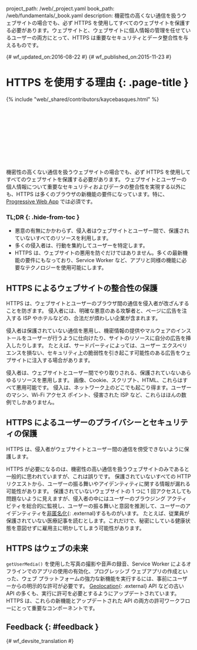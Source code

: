 project_path: /web/_project.yaml book_path: /web/fundamentals/_book.yaml description: 機密性の高くない通信を扱うウェブサイトの場合でも、必ず HTTPS を使用してすべてのウェブサイトを保護する必要があります。ウェブサイトと、ウェブサイトに個人情報の管理を任せているユーザーの両方にとって、HTTPS は重要なセキュリティとデータ整合性を与えるものです。

{# wf_updated_on:2016-08-22 #} {# wf_published_on:2015-11-23 #}

# HTTPS を使用する理由 {: .page-title }

{% include "web/_shared/contributors/kaycebasques.html" %}

<div class="video-wrapper">
  <iframe class="devsite-embedded-youtube-video" data-video-id="iP75a1Y9saY"
          data-autohide="1" data-showinfo="0" frameborder="0" allowfullscreen>
  </iframe>
</div>

機密性の高くない通信を扱うウェブサイトの場合でも、必ず HTTPS を使用してすべてのウェブサイトを保護する必要があります。 ウェブサイトとユーザーの個人情報について重要なセキュリティおよびデータの整合性を実現する以外にも、HTTPS は多くのブラウザの新機能の要件になっています。特に、[Progressive Web App](/web/progressive-web-apps/) では必須です。

### TL;DR {: .hide-from-toc }

* 悪意の有無にかかわらず、侵入者はウェブサイトとユーザー間で、保護されていないすべてのリソースを利用します。
* 多くの侵入者は、行動を集約してユーザーを特定します。
* HTTPS は、ウェブサイトの悪用を防ぐだけではありません。多くの最新機能の要件にもなっており、Service Worker など、アプリと同様の機能に必要なテクノロジーを使用可能にします。

## HTTPS によるウェブサイトの整合性の保護

HTTPS は、ウェブサイトとユーザーのブラウザ間の通信を侵入者が改ざんすることを防ぎます。 侵入者には、明確な悪意のある攻撃者と、ページに広告を注入する ISP やホテルなどの、合法だが煩わしい企業が含まれます。

侵入者は保護されていない通信を悪用し、機密情報の提供やマルウェアのインストールをユーザーが行うように仕向けたり、サイトのリソースに自分の広告を挿入したりします。 たとえば、サードパーティによっては、ユーザー エクスペリエンスを損ない、セキュリティ上の脆弱性を引き起こす可能性のある広告をウェブサイトに注入する場合があります。

侵入者は、ウェブサイトとユーザー間でやり取りされる、保護されていないあらゆるリソースを悪用します。 画像、Cookie、スクリプト、HTML、これらはすべて悪用可能です。 侵入は、ネットワーク上のどこでも起こり得ます。ユーザーのマシン、Wi-Fi アクセス ポイント、侵害された ISP など、これらはほんの数例でしかありません。

## HTTPS によるユーザーのプライバシーとセキュリティの保護

HTTPS は、侵入者がウェブサイトとユーザー間の通信を傍受できないように保護します。

HTTPS が必要になるのは、機密性の高い通信を扱うウェブサイトのみであると一般的に思われていますが、これは誤りです。 保護されていないすべての HTTP リクエストから、ユーザーの振る舞いやアイデンティティに関する情報が漏れる可能性があります。 保護されていないウェブサイトの 1 つに 1 回アクセスしても問題ないように見えますが、侵入者の中にはユーザーのブラウジング アクティビティを総合的に監視し、ユーザーの振る舞いと意図を推測して、ユーザーのアイデンティティを[非匿名化](https://en.wikipedia.org/wiki/De-anonymization){: .external}するものがいます。 たとえば、従業員が保護されていない医療記事を読むとします。これだけで、秘密にしている健康状態を意図せずに雇用主に明かしてしまう可能性があります。

## HTTPS はウェブの未来

`getUserMedia()` を使用した写真の撮影や音声の録音、Service Worker によるオフラインでのアプリの使用の有効化、プログレッシブ ウェブアプリの作成といった、ウェブ プラットフォームの強力な新機能を実行するには、事前にユーザーからの明示的な許可が必要です。 [Geolocation](https://developer.mozilla.org/en-US/docs/Web/API/Geolocation/Using_geolocation){: .external} API などの古い API の多くも、実行に許可を必要とするようにアップデートされています。 HTTPS は、これらの新機能とアップデートされた API の両方の許可ワークフローにとって重要なコンポーネントです。

## Feedback {: #feedback }

{# wf_devsite_translation #}